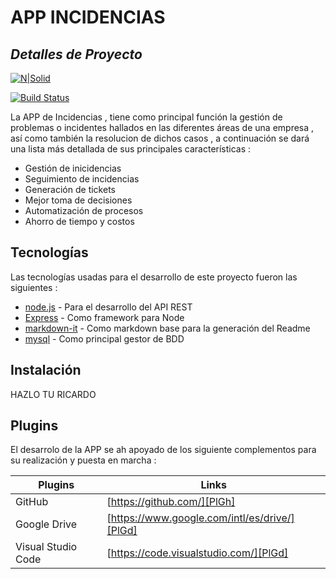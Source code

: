 # APP INCIDENCIAS
## _Detalles de Proyecto_

[![N|Solid](https://cldup.com/dTxpPi9lDf.thumb.png)](https://nodesource.com/products/nsolid)

[![Build Status](https://travis-ci.org/joemccann/dillinger.svg?branch=master)](https://travis-ci.org/joemccann/dillinger)

La APP de Incidencias , tiene como principal función la gestión de problemas o incidentes hallados en las diferentes áreas de una empresa , así como también la resolucion de dichos casos , a continuación se dará una lista más detallada de sus principales características : 

- Gestión de inicidencias
- Seguimiento de incidencias 
- Generación de tickets
- Mejor toma de decisiones
- Automatización de procesos
- Ahorro de tiempo y costos

## Tecnologías

Las tecnologías usadas para el desarrollo de este proyecto fueron las siguientes :

- [node.js] - Para el desarrollo del API REST
- [Express] - Como framework para Node
- [markdown-it] - Como markdown base para la generación del Readme
- [mysql] - Como principal gestor de BDD

## Instalación

HAZLO TU RICARDO 


## Plugins

El desarrolo de la APP se ah apoyado de los siguiente complementos para su realización y puesta en marcha :

| Plugins | Links |
| ------ | ------ |
| GitHub | [https://github.com/][PlGh] |
| Google Drive | [https://www.google.com/intl/es/drive/][PlGd] |
| Visual Studio Code | [https://code.visualstudio.com/][PlGd] |


[markdown-it]: <https://github.com/markdown-it/markdown-it>
[node.js]: <http://nodejs.org>
[express]: <http://expressjs.com>
[mysql]: <https://www.mysql.com>

[PlDb]: <https://github.com/>
[PlGh]: <https://www.google.com/intl/es/drive/>
[PlGd]: <https://code.visualstudio.com/>

